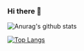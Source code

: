 ### Hi there 👋
![Anurag's github stats](https://github-readme-stats.vercel.app/api?username=tangtang666&count_private=true&include_all_commits=true)


[![Top Langs](https://github-readme-stats.vercel.app/api/top-langs/?username=tangtang666)](https://github.com/anuraghazra/github-readme-stats)

<!--
**tangtang666/tangtang666** is a ✨ _special_ ✨ repository because its `README.md` (this file) appears on your GitHub profile.

Here are some ideas to get you started:

- 🔭 I’m currently working on ...
- 🌱 I’m currently learning ...
- 👯 I’m looking to collaborate on ...
- 🤔 I’m looking for help with ...
- 💬 Ask me about ...
- 📫 How to reach me: ...
- 😄 Pronouns: ...
- ⚡ Fun fact: ...
-->
